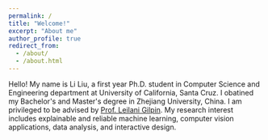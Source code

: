 ```yaml
---
permalink: /
title: "Welcome!"
excerpt: "About me"
author_profile: true
redirect_from: 
  - /about/
  - /about.html
---
```


Hello! My name is Li Liu, a first year Ph.D. student in Computer Science and Engineering department at University of California, Santa Cruz. I obatined my Bachelor's and Master's degree in Zhejiang University, China. I am privileged to be advised by [Prof. Leilani Gilpin](https://people.ucsc.edu/~lgilpin/). My research interest includes explainable and reliable machine learning, computer vision applications,  data analysis, and interactive design.
